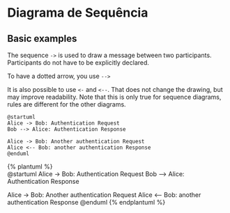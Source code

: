 # Diagrama de Sequência

## Basic examples


The sequence `->` is used to draw a message between two participants. Participants do not have to be explicitly declared.

To have a dotted arrow, you use `-->`

It is also possible to use `<-` and `<--`. That does not change the drawing, but may improve readability. Note that this is only true for sequence diagrams, rules are different for the other diagrams.


```
@startuml
Alice -> Bob: Authentication Request
Bob --> Alice: Authentication Response

Alice -> Bob: Another authentication Request
Alice <-- Bob: another authentication Response
@enduml
```
{% plantuml %}  
@startuml
Alice -> Bob: Authentication Request
Bob --> Alice: Authentication Response

Alice -> Bob: Another authentication Request
Alice <-- Bob: another authentication Response
@enduml
{% endplantuml %}  